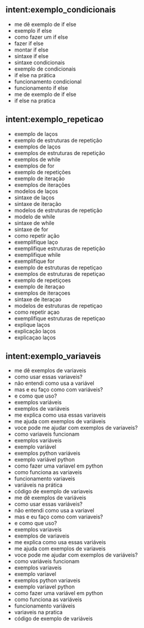 ## intent:exemplo_condicionais
- me dê exemplo de if else
- exemplo if else
- como fazer um if else
- fazer if else
- montar if else
- sintaxe if else
- sintaxe condicionais
- exemplo de condicionais
- if else na prática
- funcionamento condicional
- funcionamento if else
- me de exemplo de if else
- if else na pratica

## intent:exemplo_repeticao
- exemplo de laços
- exemplo de estruturas de repetição
- exemplos de laços
- exemplos de estruturas de repetição
- exemplos de while
- exemplos de for
- exemplo de repetições
- exemplo de iteração
- exemplos de iterações
- modelos de laços
- sintaxe de laços
- sintaxe de iteração
- modelos de estruturas de repetição
- modelo de while
- sintaxe de while
- sintaxe de for
- como repetir ação
- exemplifique laço
- exemplifique estruturas de repetição
- exemplifique while
- exemplifique for
- exemplo de estruturas de repetiçao
- exemplos de estruturas de repetiçao
- exemplo de repetiçoes
- exemplo de iteraçao
- exemplos de iteraçoes
- sintaxe de iteraçao
- modelos de estruturas de repetiçao
- como repetir açao
- exemplifique estruturas de repetiçao
- explique laços
- explicação laços
- explicaçao laços

## intent:exemplo_variaveis
- me dê exemplos de variaveis
- como usar essas variaveis?
- não entendi como usa a variável
- mas e eu faço como com variáveis?
- e como que uso?
- exemplos variáveis
- exemplos de variáveis
- me explica como usa essas variaveis
- me ajuda com exemplos de variáveis
- voce pode me ajudar com exemplos de variaveis?
- como variaveis funcionam
- exemplos variáveis
- exemplo variável
- exemplos python variáveis
- exemplo variável python
- como fazer uma variavel em python
- como funciona as variaveis
- funcionamento variaveis
- variáveis na prática
- código de exemplo de variaveis
- me dê exemplos de variáveis
- como usar essas variáveis?
- não entendi como usa a variavel
- mas e eu faço como com variaveis?
- e como que uso?
- exemplos variaveis
- exemplos de variaveis
- me explica como usa essas variáveis
- me ajuda com exemplos de variaveis
- voce pode me ajudar com exemplos de variáveis?
- como variáveis funcionam
- exemplos variaveis
- exemplo variavel
- exemplos python variaveis
- exemplo variavel python
- como fazer uma variável em python
- como funciona as variáveis
- funcionamento variáveis
- variaveis na pratica
- código de exemplo de variáveis
